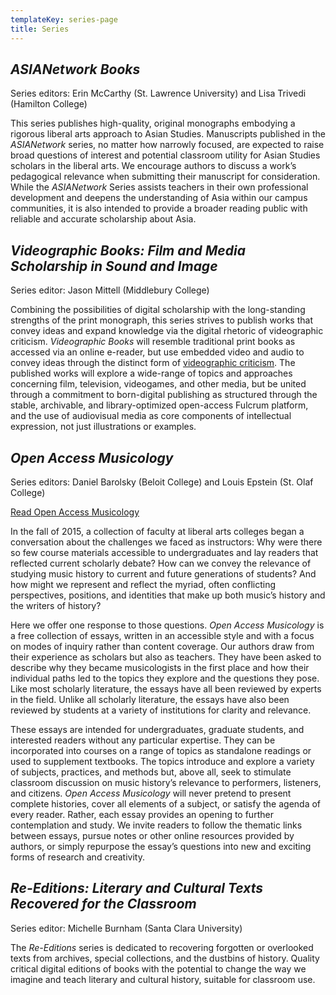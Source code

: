 ```yaml
---
templateKey: series-page
title: Series
---
```

<h2 id="asianetwork"><cite>ASIANetwork Books</cite></h2>

Series editors: Erin McCarthy (St. Lawrence University) and Lisa Trivedi (Hamilton College)

This series publishes high-quality, original monographs embodying a rigorous liberal arts approach to Asian Studies. Manuscripts published in the *ASIANetwork* series, no matter how narrowly focused, are expected to raise broad questions of interest and potential classroom utility for Asian Studies scholars in the liberal arts. We encourage authors to discuss a work’s pedagogical relevance when submitting their manuscript for consideration. While the *ASIANetwork* Series assists teachers in their own professional development and deepens the understanding of Asia within our campus communities, it is also intended to provide a broader reading public with reliable and accurate scholarship about Asia.

<h2 id="videographic"><cite>Videographic Books: Film and Media Scholarship in Sound and Image</cite></h2>

Series editor: Jason Mittell (Middlebury College)

Combining the possibilities of digital scholarship with the long-standing strengths of the print monograph, this series strives to publish works that convey ideas and expand knowledge via the digital rhetoric of videographic criticism. *Videographic Books* will resemble traditional print books as accessed via an online e-reader, but use embedded video and audio to convey ideas through the distinct form of [videographic criticism](https://sites.middlebury.edu/videoworkshop/what-is-videographic-criticism/). The published works will explore a wide-range of topics and approaches concerning film, television, videogames, and other media, but be united through a commitment to born-digital publishing as structured through the stable, archivable, and library-optimized open-access Fulcrum platform, and the use of audiovisual media as core components of intellectual expression, not just illustrations or examples.

<h2 id="oam"><cite>Open Access Musicology</cite></h2>

Series editors: Daniel Barolsky (Beloit College) and Louis Epstein (St. Olaf College)

<a class="btn btn-secondary" href="https://www.fulcrum.org/leverpress?f%5Bseries_sim%5D%5B%5D=Open+Access+Musicology&locale=en">Read Open Access Musicology</a>

In the fall of 2015, a collection of faculty at liberal arts colleges began a conversation about the challenges we faced as instructors: Why were there so few course materials accessible to undergraduates and lay readers that reflected current scholarly debate? How can we convey the relevance of studying music history to current and future generations of students? And how might we represent and reflect the myriad, often conflicting perspectives, positions, and identities that make up both music’s history and the writers of history?

Here we offer one response to those questions. *Open Access Musicology* is a free collection of essays, written in an accessible style and with a focus on modes of inquiry rather than content coverage. Our authors draw from their experience as scholars but also as teachers. They have been asked to describe why they became musicologists in the first place and how their individual paths led to the topics they explore and the questions they pose. Like most scholarly literature, the essays have all been reviewed by experts in the field. Unlike all scholarly literature, the essays have also been reviewed by students at a variety of institutions for clarity and relevance.

These essays are intended for undergraduates, graduate students, and interested readers without any particular expertise. They can be incorporated into courses on a range of topics as standalone readings or used to supplement textbooks. The topics introduce and explore a variety of subjects, practices, and methods but, above all, seek to stimulate classroom discussion on music history’s relevance to performers, listeners, and citizens. *Open Access Musicology* will never pretend to present complete histories, cover all elements of a subject, or satisfy the agenda of every reader. Rather, each essay provides an opening to further contemplation and study. We invite readers to follow the thematic links between essays, pursue notes or other online resources provided by authors, or simply repurpose the essay’s questions into new and exciting forms of research and creativity.

<h2 id="re-editions"><cite>Re-Editions: Literary and Cultural Texts Recovered for the Classroom</cite></h2>

Series editor: Michelle Burnham (Santa Clara University)

The *Re-Editions* series is dedicated to recovering forgotten or overlooked texts from archives, special collections, and the dustbins of history. Quality critical digital editions of books with the potential to change the way we imagine and teach literary and cultural history, suitable for classroom use.